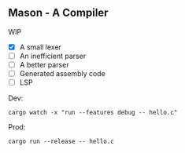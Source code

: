 ## Mason - A Compiler

WIP

- [x] A small lexer
- [ ] An inefficient parser
- [ ] A better parser
- [ ] Generated assembly code
- [ ] LSP

Dev:

```
cargo watch -x "run --features debug -- hello.c"
```

Prod:

```
cargo run --release -- hello.c
```
